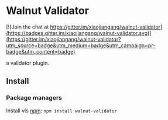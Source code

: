 # Walnut Validator
[![Join the chat at https://gitter.im/xiaojiangang/walnut-validator](https://badges.gitter.im/xiaojiangang/walnut-validator.svg)](https://gitter.im/xiaojiangang/walnut-validator?utm_source=badge&utm_medium=badge&utm_campaign=pr-badge&utm_content=badge)

a validator plugin.

## Install

### Package managers

Install vis [npm](https://www.npmjs.com/package/walnut-validator): `npm install walnut-validator`
